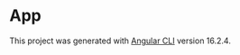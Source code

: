 # App

This project was generated with [Angular CLI](https://github.com/angular/angular-cli) version 16.2.4.
